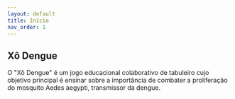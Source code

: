 ```yaml
---
layout: default
title: Início
nav_order: 1
---
```


## Xô Dengue

O "Xô Dengue" é um jogo educacional colaborativo de tabuleiro cujo objetivo
principal é ensinar sobre a importância de combater a proliferação do mosquito
Aedes aegypti, transmissor da dengue.
